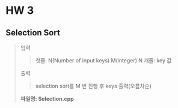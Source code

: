# HW 3

## Selection Sort
> 입력
> > 첫줄: N(Number of input keys) M(integer)
> > N 개줄: key 값
>  
>  출력
>  > selection sort를 M 번 진행 후 keys 출력(오름차순)
>  
> **파일명: Selection.cpp**
